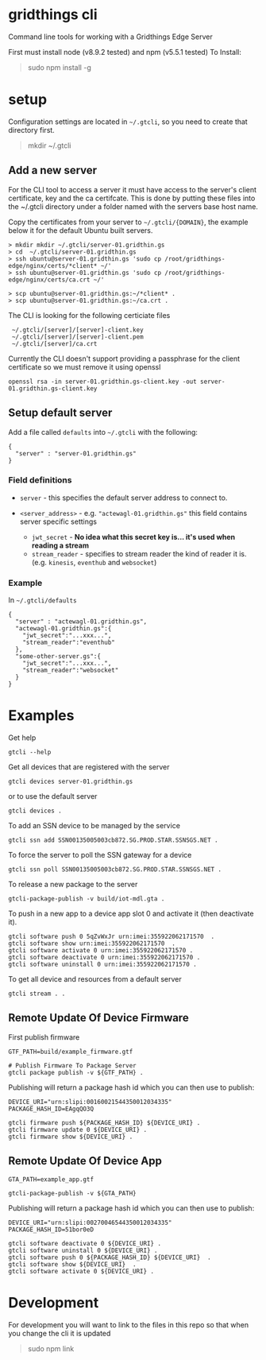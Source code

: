# gridthings cli
Command line tools for working with a Gridthings Edge Server

First must install node (v8.9.2 tested) and npm (v5.5.1 tested)
To Install:

> sudo npm install -g

# setup

Configuration settings are located in `~/.gtcli`, so you need to create that directory first.

> mkdir ~/.gtcli

## Add a new server

For the CLI tool to access a server it must have access to the server's client certificate, key and the ca certifcate. This is done by putting
these files into the ~/.gtcli directory under a folder named with the servers base host name.

Copy the certificates from your server to `~/.gtcli/{DOMAIN}`, the example below it for the default Ubuntu built servers.

```
> mkdir mkdir ~/.gtcli/server-01.gridthin.gs
> cd  ~/.gtcli/server-01.gridthin.gs
> ssh ubuntu@server-01.gridthin.gs 'sudo cp /root/gridthings-edge/nginx/certs/*client* ~/'
> ssh ubuntu@server-01.gridthin.gs 'sudo cp /root/gridthings-edge/nginx/certs/ca.crt ~/'

> scp ubuntu@server-01.gridthin.gs:~/*client* .
> scp ubuntu@server-01.gridthin.gs:~/ca.crt .
```

The CLI is looking for the following certiciate files

```
 ~/.gtcli/[server]/[server]-client.key
 ~/.gtcli/[server]/[server]-client.pem
 ~/.gtcli/[server]/ca.crt
```

Currently the CLI doesn't support providing a passphrase for the client certificate so we must remove it using openssl

```
openssl rsa -in server-01.gridthin.gs-client.key -out server-01.gridthin.gs-client.key
```

## Setup default server

Add a file called `defaults` into `~/.gtcli` with the following:

```
{
  "server" : "server-01.gridthin.gs"
}
```

### Field definitions

* `server` - this specifies the default server address to connect to.

* `<server_address>` - e.g. `"actewagl-01.gridthin.gs"` this field contains server specific settings
    - `jwt_secret` - **No idea what this secret key is... it's used when reading a stream**
    - `stream_reader` - specifies to stream reader the kind of reader it is. (e.g. `kinesis`, `eventhub` and `websocket`)

### Example

In `~/.gtcli/defaults`

```
{
  "server" : "actewagl-01.gridthin.gs",
  "actewagl-01.gridthin.gs":{
    "jwt_secret":"...xxx...",
    "stream_reader":"eventhub"
  },
  "some-other-server.gs":{
    "jwt_secret":"...xxx...",
    "stream_reader":"websocket"
  }
}
```



# Examples

Get help
```
gtcli --help
```

Get all devices that are registered with the server
```
gtcli devices server-01.gridthin.gs
```

or to use the default server
```
gtcli devices .
```

To add an SSN device to be managed by the service
```
gtcli ssn add SSN00135005003cb872.SG.PROD.STAR.SSNSGS.NET .
```

To force the server to poll the SSN gateway for a device
```
gtcli ssn poll SSN00135005003cb872.SG.PROD.STAR.SSNSGS.NET .
```

To release a new package to the server
```
gtcli-package-publish -v build/iot-mdl.gta .
```

To push in a new app to a device app slot 0 and activate it (then deactivate it).
```
gtcli software push 0 5qZvWxJr urn:imei:355922062171570  .
gtcli software show urn:imei:355922062171570  .
gtcli software activate 0 urn:imei:355922062171570 .
gtcli software deactivate 0 urn:imei:355922062171570 .
gtcli software uninstall 0 urn:imei:355922062171570 .
```

To get all device and resources from a default server
```
gtcli stream . .
```

## Remote Update Of Device Firmware

First publish firmware

```
GTF_PATH=build/example_firmware.gtf

# Publish Firmware To Package Server
gtcli package publish -v ${GTF_PATH} .
```

Publishing will return a package hash id which you can then use to publish:

```
DEVICE_URI="urn:slipi:00160021544350012034335"
PACKAGE_HASH_ID=EAgqQO3Q

gtcli firmware push ${PACKAGE_HASH_ID} ${DEVICE_URI} .
gtcli firmware update 0 ${DEVICE_URI} .
gtcli firmware show ${DEVICE_URI} .
```

## Remote Update Of Device App

```
GTA_PATH=example_app.gtf

gtcli-package-publish -v ${GTA_PATH}
```

Publishing will return a package hash id which you can then use to publish:

```
DEVICE_URI="urn:slipi:00270046544350012034335"
PACKAGE_HASH_ID=51bor0eD

gtcli software deactivate 0 ${DEVICE_URI} .
gtcli software uninstall 0 ${DEVICE_URI} .
gtcli software push 0 ${PACKAGE_HASH_ID} ${DEVICE_URI}  .
gtcli software show ${DEVICE_URI}  .
gtcli software activate 0 ${DEVICE_URI} .
```


# Development

For development you will want to link to the files in this repo so that when you change the cli it is
updated

> sudo npm link
